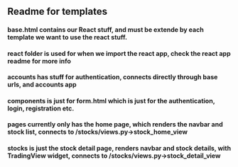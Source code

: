 ## Readme for templates

#### base.html contains our React stuff, and must be extende by each template we want to use the react stuff.
#### react folder is used for when we import the react app, check the react app readme for more info
#### accounts has stuff for authentication, connects directly through base urls, and accounts app
#### components is just for form.html which is just for the authentication, login, registration etc.
#### pages currently only has the home page, which renders the navbar and stock list, connects to /stocks/views.py->stock_home_view
#### stocks is just the stock detail page, renders navbar and stock details, with TradingView widget, connects to /stocks/views.py->stock_detail_view